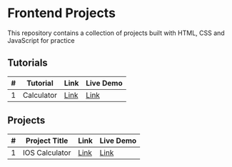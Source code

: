 # Frontend Projects
This repository contains a collection of projects built with HTML, CSS and JavaScript for practice

## Tutorials
| # |   Tutorial   | Link | Live Demo | 
|---|-------------------|------|-------|
| 1 | Calculator        | [Link](https://github.com/siwany/HTML-CSS-Javascript-mini-projects/tree/main/Tutorial-1-Calculator)|[Link](https://calculator1219.netlify.app/)|


## Projects
| # | Project Title | Link | Live Demo |
|---|---------------|------|-----------|
| 1 | IOS Calculator| [Link]() | [Link]()|
